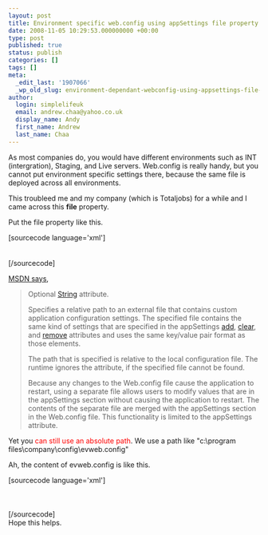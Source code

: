 ```yaml
---
layout: post
title: Environment specific web.config using appSettings file property
date: 2008-11-05 10:29:53.000000000 +00:00
type: post
published: true
status: publish
categories: []
tags: []
meta:
  _edit_last: '1907066'
  _wp_old_slug: environment-dependant-webconfig-using-appsettings-file-property
author:
  login: simplelifeuk
  email: andrew.chaa@yahoo.co.uk
  display_name: Andy
  first_name: Andrew
  last_name: Chaa
---
```

<p>As most companies do, you would have different environments such as INT (intergration), Staging, and Live servers. Web.config is really handy, but you cannot put environment specific settings there, because the same file is deployed across all environments.</p>
<p>This troubleed me and my company (which is Totaljobs) for a while and I came across this <strong>file</strong> property.</p>
<p>Put the file property like this.</p>
<p>[sourcecode language='xml']<br />
<appsettings file="relative file name"><br />
</appsettings><br />
[/sourcecode]</p>
<p><a href="http://msdn.microsoft.com/en-us/library/ms228154.aspx">MSDN says</a>,</p>
<blockquote><p>Optional <span><a id="ctl00_rs1_mainContentContainer_ctl12" href="http://msdn.microsoft.com/en-us/library/system.string.aspx">String</a></span> attribute.</p>
<p>Specifies a relative path to an external file that contains custom application configuration settings. The specified file contains the same kind of settings that are specified in the <span><span class="keyword">appSettings</span></span> <a id="ctl00_rs1_mainContentContainer_ctl13" href="http://msdn.microsoft.com/en-us/library/ms228312.aspx">add</a>, <a id="ctl00_rs1_mainContentContainer_ctl14" href="http://msdn.microsoft.com/en-us/library/ms228133.aspx">clear</a>, and <a id="ctl00_rs1_mainContentContainer_ctl15" href="http://msdn.microsoft.com/en-us/library/ms228241.aspx">remove</a> attributes and uses the same key/value pair format as those elements.</p>
<p>The path that is specified is relative to the local configuration file. The runtime ignores the attribute, if the specified file cannot be found.</p>
<p>Because any changes to the Web.config file cause the application to restart, using a separate file allows users to modify values that are in the <span><span class="keyword">appSettings</span></span> section without causing the application to restart. The contents of the separate file are merged with the <span><span class="keyword">appSettings</span></span> section in the Web.config file. This functionality is limited to the <span><span class="keyword">appSettings</span></span> attribute.</p></blockquote>
<p>Yet you <span style="color:#ff0000;">can still use an absolute path</span>. We use a path like "c:\program files\company\config\evweb.config"</p>
<p>Ah, the content of evweb.config is like this.</p>
<p>[sourcecode language='xml']<br />
<appsettings><br />
    <add key="key" value="value" /><br />
</appsettings><br />
[/sourcecode]<br />
Hope this helps.</p>
